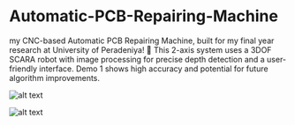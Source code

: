 # Automatic-PCB-Repairing-Machine
my CNC-based Automatic PCB Repairing Machine, built for my final year research at University of Peradeniya! 🚀 This 2-axis system uses a 3DOF SCARA robot with image processing for precise depth detection and a user-friendly interface. Demo 1 shows high accuracy and potential for future algorithm improvements.

![alt text]([https://postimg.cc/9rj5g22B](https://i.postimg.cc/BQjS6ZwR/Whats-App-Image-2024-09-05-at-9-33-35-AM.jpg))

![alt text](https://postimg.cc/tY9vV4y8)
